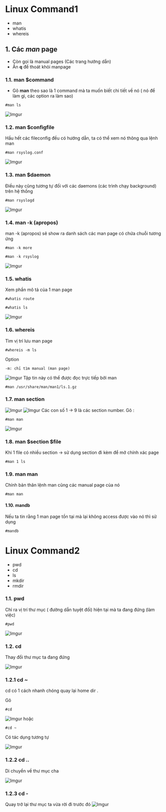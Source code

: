 # Linux Command1
- man
- whatis
- whereis
## 1. Các *man* page
- Còn gọi là manual pages (Các trang hướng dẫn)
- Ấn **q** để thoát khỏi manpage
### 1.1. man $command
- Gõ **man** theo sao là 1 command mà ta muốn biết chi tiết về nó ( nó để làm gì, các option ra làm sao)
```
#man ls
```
![Imgur](https://i.imgur.com/eWqGZab.png)

### 1.2. man $configfile
Hầu hết các fileconfig đều có hướng dẫn, ta có thể xem nó thông qua lệnh man
```
#man rsyslog.conf
```
![Imgur](https://i.imgur.com/7GCpy53.png)

### 1.3. man $daemon
Điều này cũng tương tự đối với các daemons (các trình chạy background) trên hệ thống
```
#man rsyslogd
```
![Imgur](https://i.imgur.com/nQEFdWm.png)

### 1.4. man -k (apropos)
man -k (apropos) sẽ show ra danh sách các man page có chứa chuỗi tương ứng
```
#man -k more

#man -k rsyslog
```
![Imgur](https://i.imgur.com/PxnrVph.png)

### 1.5. whatis
Xem phần mô tả của 1 man page

```
#whatis route

#whatis ls
```
![Imgur](https://i.imgur.com/BCFsVcq.png)

### 1.6. whereis
Tìm vị trí lưu man page
```
#whereis -m ls
```
Option

    -m: chỉ tìm manual (man page)

![Imgur](https://i.imgur.com/DbjhLxb.png)
Tập tin này có thể được đọc trực tiếp bởi man
```
#man /usr/share/man/man1/ls.1.gz
```

### 1.7. man section
![Imgur](https://i.imgur.com/eWqGZab.png)
![Imgur](https://i.imgur.com/k0KZgVt.png)
Các con số 1 -> 9 là các section number. Gõ :
```
#man man 
```

![Imgur](https://i.imgur.com/aLvmTex.png)

### 1.8. man $section $file
Khi 1 file có nhiều section -> sử dụng section đi kèm để mở chính xác page

```
#man 1 ls
```
### 1.9. man man
Chính bản thân lệnh man cũng các manual page của nó
```
#man man
```
#### 1.10. mandb

Nếu ta tin rằng 1 man page tồn tại mà lại không access được vào nó thì sử dụng
```
#mandb
```

# Linux Command2
- pwd
- cd
- ls
- mkdir
- rmdir

### 1.1. pwd
Chỉ ra vị trí thư mục ( đường dẫn tuyệt đối) hiện tại mà ta đang đứng (làm việc)
```
#pwd
```
![Imgur](https://i.imgur.com/Y38CNEz.png)

### 1.2. cd 
Thay đổi thư mục ta đang đứng

![Imgur](https://i.imgur.com/NUukyd8.png)

### 1.2.1 cd ~
cd có 1 cách nhanh chóng quay lại home dir .

Gõ 
```
#cd
```
![Imgur](https://i.imgur.com/fE6Lt8n.png)
hoặc 
```
#cd ~
```
Có tác dụng tương tự

![Imgur](https://i.imgur.com/LEE4st7.png)

### 1.2.2 cd ..
Di chuyển về thư mục cha

![Imgur](https://i.imgur.com/UaQqPmD.png)

### 1.2.3 cd -
Quay trở lại thư mục ta vừa rời đi trước đó
![Imgur](https://i.imgur.com/yU7xUY2.png)